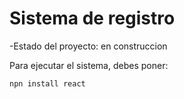 <h1>Sistema de registro</h1>

-Estado del proyecto: en construccion

Para ejecutar el sistema, debes poner:

```npn install react```
